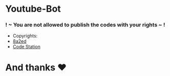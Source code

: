 # Youtube-Bot

### ! ~ You are not allowed to publish the codes with your rights ~ !

- Copyrights: 
-   [8a2ed](https://github.com/8a2ed)
-   [Code Station](https://discord.gg/RQV8XeY2h8)
# And thanks ♥️
